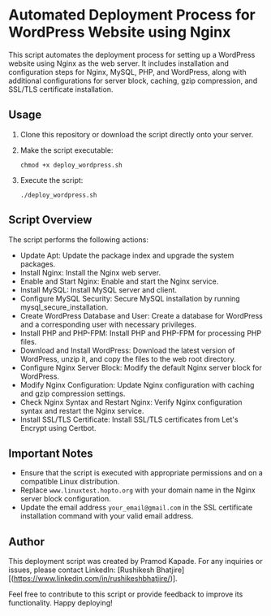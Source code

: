 # Automated Deployment Process for WordPress Website using Nginx

This script automates the deployment process for setting up a WordPress website using Nginx as the web server. It includes installation and configuration steps for Nginx, MySQL, PHP, and WordPress, along with additional configurations for server block, caching, gzip compression, and SSL/TLS certificate installation.

## Usage
1. Clone this repository or download the script directly onto your server.
2. Make the script executable:

    ```
    chmod +x deploy_wordpress.sh
    ```
3. Execute the script:

    ```
    ./deploy_wordpress.sh
    ```

## Script Overview
The script performs the following actions:
- Update Apt: Update the package index and upgrade the system packages.
- Install Nginx: Install the Nginx web server.
- Enable and Start Nginx: Enable and start the Nginx service.
- Install MySQL: Install MySQL server and client.
- Configure MySQL Security: Secure MySQL installation by running mysql_secure_installation.
- Create WordPress Database and User: Create a database for WordPress and a corresponding user with necessary privileges.
- Install PHP and PHP-FPM: Install PHP and PHP-FPM for processing PHP files.
- Download and Install WordPress: Download the latest version of WordPress, unzip it, and copy the files to the web root directory.
- Configure Nginx Server Block: Modify the default Nginx server block for WordPress.
- Modify Nginx Configuration: Update Nginx configuration with caching and gzip compression settings.
- Check Nginx Syntax and Restart Nginx: Verify Nginx configuration syntax and restart the Nginx service.
- Install SSL/TLS Certificate: Install SSL/TLS certificates from Let's Encrypt using Certbot.

## Important Notes
- Ensure that the script is executed with appropriate permissions and on a compatible Linux distribution.
- Replace `www.linuxtest.hopto.org` with your domain name in the Nginx server block configuration.
- Update the email address `your_email@gmail.com` in the SSL certificate installation command with your valid email address.

## Author
This deployment script was created by Pramod Kapade. For any inquiries or issues, please contact LinkedIn: [Rushikesh Bhatjire][(https://www.linkedin.com/in/rushikeshbhatjire/)].

Feel free to contribute to this script or provide feedback to improve its functionality. Happy deploying!
